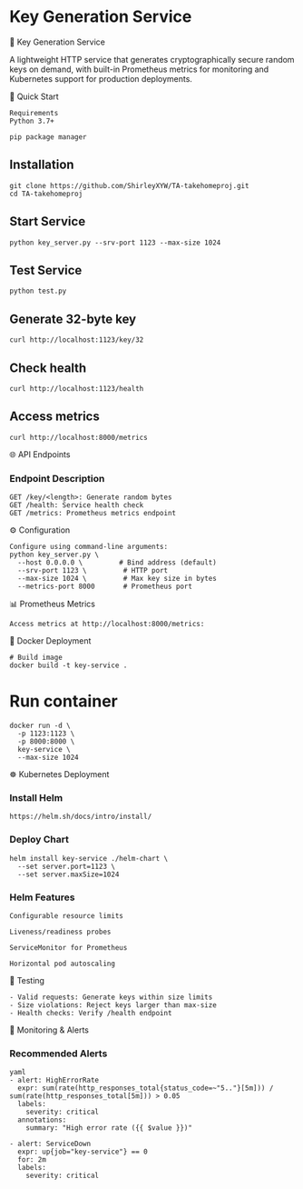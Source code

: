 # Key Generation Service
🔑 Key Generation Service

A lightweight HTTP service that generates cryptographically secure random keys on demand, with built-in Prometheus metrics for monitoring and Kubernetes support for production deployments.

🚀 Quick Start
```
Requirements
Python 3.7+

pip package manager
```
## Installation
```
git clone https://github.com/ShirleyXYW/TA-takehomeproj.git
cd TA-takehomeproj
```
## Start Service
```
python key_server.py --srv-port 1123 --max-size 1024 
```
## Test Service
```
python test.py
```
## Generate 32-byte key  
```
curl http://localhost:1123/key/32
```
## Check health 
```
curl http://localhost:1123/health
```

## Access metrics  
```
curl http://localhost:8000/metrics
```
🌐 API Endpoints
### Endpoint Description
```
GET /key/<length>: Generate random bytes
GET /health: Service health check
GET /metrics: Prometheus metrics endpoint
```
⚙️ Configuration
```
Configure using command-line arguments:
python key_server.py \  
  --host 0.0.0.0 \         # Bind address (default)  
  --srv-port 1123 \         # HTTP port  
  --max-size 1024 \         # Max key size in bytes  
  --metrics-port 8000       # Prometheus port
```
📊 Prometheus Metrics
```
Access metrics at http://localhost:8000/metrics:
```
🐳 Docker Deployment
```
# Build image  
docker build -t key-service .  
```
# Run container  
```
docker run -d \  
  -p 1123:1123 \  
  -p 8000:8000 \  
  key-service \  
  --max-size 1024
```
☸️ Kubernetes Deployment
### Install Helm
```
https://helm.sh/docs/intro/install/
```
### Deploy Chart
```
helm install key-service ./helm-chart \  
  --set server.port=1123 \  
  --set server.maxSize=1024
```
### Helm Features
```
Configurable resource limits

Liveness/readiness probes

ServiceMonitor for Prometheus

Horizontal pod autoscaling
```

🧪 Testing
```
- Valid requests: Generate keys within size limits
- Size violations: Reject keys larger than max-size
- Health checks: Verify /health endpoint
```
🚨 Monitoring & Alerts
### Recommended Alerts
```
yaml
- alert: HighErrorRate  
  expr: sum(rate(http_responses_total{status_code=~"5.."}[5m])) / sum(rate(http_responses_total[5m])) > 0.05  
  labels:  
    severity: critical  
  annotations:  
    summary: "High error rate ({{ $value }})"  

- alert: ServiceDown  
  expr: up{job="key-service"} == 0  
  for: 2m  
  labels:  
    severity: critical
```
